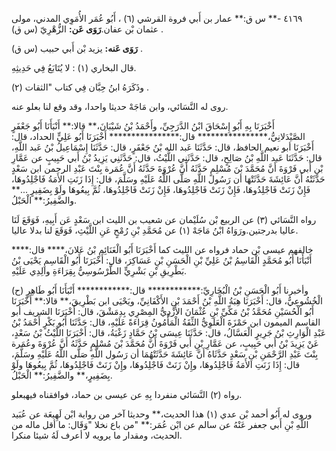 ٤١٦٩ -** س ق:** عمار بن أَبي فروة القرشي (٦) ، أَبُو عُمَر الأُمَوِي المدني، مولى عثمان بْن عفان.**رَوَى عَن:** الزُّهْرِيّ (س ق) .

**رَوَى عَنه:** يزيد بْن أَبي حبيب (س ق) .

قال البخاري (١) : لا يُتَابَعُ فِي حَدِيثِهِ.

وذَكَرَهُ ابنُ حِبَّان فِي كتاب "الثقات (٢) .

روى له النَّسَائي، وابن مَاجَهْ حديثا واحدا، وقد وقع لنا بعلو عنه.

أَخْبَرَنَا بِهِ أَبُو إِسْحَاقَ ابْنُ الدَّرَجِيِّ، وأَحْمَدُ بْنُ شَيْبَانَ،** قالا:** أَنْبَأَنَا أَبُو جَعْفَرٍ الصَّيْدَلانِيُّ،**************** قال:**************** أَخْبَرَنَا أَبُو عَلِيٍّ الحداد، قال: أَخْبَرَنَا أبو نعيم الحافظ، قال: حَدَّثَنَا عَبد الله بْنُ جَعْفَرٍ، قال: حَدَّثَنَا إِسْمَاعِيلُ بْنُ عَبد اللَّهِ، قال: حَدَّثَنَا عَبد اللَّهِ بْنُ صَالِحٍ، قال: حَدَّثَنِي اللَّيْثُ، قال: حَدَّثَنِي يَزِيدُ بْنُ أَبي حَبِيبٍ عن عَمَّارِ بْنِ أَبي فَرْوَةَ أَنَّ مُحَمَّدَ بْنَ مُسْلِمٍ حَدَّثَهُ أَنَّ عُرْوَةَ حَدَّثَهُ أَنَّ عُمَرة بِنْتَ عَبْدِ الرحمن ابن سَعْدٍ حَدَّثَتْهُ أَنَّ عَائِشَةَ حَدَّثَتْهَا أن رَسُول اللَّهِ صَلَّى اللَّهُ عَلَيْهِ وسَلَّمَ، قال: إِذَا زَنَتِ الأَمَةُ فَاجْلِدُوهَا، فَإِنْ زَنَتْ فَاجْلِدُوهَا، فَإِنْ زَنَتْ فَاجْلِدُوهَا، فَإِنْ زَنَتْ فَاجْلِدُوهَا، ثُمَّ بِيعُوهَا ولَوْ بِضَفِيرٍ ...** والضَّفِيرُ:** الْحَبْلُ.

رواه النَّسَائي (٣) عن الربيع بْن سُلَيْمان عن شعيب بن الليث ابن سَعْدٍ عَن أَبِيهِ، فَوَقَعَ لَنَا عاليا بدرجتين.ورَوَاهُ ابْنُ مَاجَهْ (١) عن مُحَمَّدِ بْنِ رُمْحٍ عَنِ اللَّيْثِ، فَوَقَعَ لنا بدلا عاليا.

خالفهم عيسى بْن حماد فرواه عن الليث كما أَخْبَرَنَا أَبُو الْغَنَائِمِ بْنُ عَلانَ،**** قال:**** أَنْبَأَنَا أَبُو مُحَمَّدٍ الْقَاسِمُ بْنُ عَلِيِّ بْنِ الْحَسَنِ بْنِ عَسَاكِرَ، قال: أَخْبَرَنَا أَبُو الْقَاسِمِ يَحْيَى بْنُ بَطْرِيقِ بْنِ بَشْرِيٍّ الطَّرْسُوسِيُّ بِقِرَاءَةِ والِدِي عَلَيْهِ.

(ح) وأخبرنا أَبُو الْحَسَنِ بْنُ الْبُخَارِيِّ:************ قال:************ أَنْبَأَنَا أَبُو طَاهِرٍ الْخُشُوعِيُّ، قال: أَخْبَرَنَا هِبَةُ اللَّهِ بْنُ أَحْمَدَ بْنِ الأَكْفَانِيِّ، ويَحْيَى ابن بَطْرِيقَ،** قالا:** أَخْبَرَنَا أَبُو الْحُسَيْنِ مُحَمَّدُ بْنُ مَكِّيِّ بْنِ عُثْمَانَ الأَزْدِيُّ المِصْرِي بِدِمَشْقَ، قال: أَخْبَرَنَا الشريف أبو القاسم الميمون ابن حَمْزَةَ الْعَلَوِيُّ الثِّقَةُ الْمَأْمُونُ قِرَاءَةً عَلَيْهِ، قال: حَدَّثَنَا أَبُو بَكْرٍ أَحْمَدُ بْنُ عَبْدِ الْوَارِثِ بْنُ جَرِيرٍ الْعَسَّالُ، قال: حَدَّثَنَا عِيسَى بْنُ حَمَّادٍ زَغْبَةُ، قال: أَخْبَرَنَا اللَّيْثُ بْنُ سَعْدٍ، عَنْ يَزِيدَ بْنُ أَبي حَبِيبٍ، عن عَمَّارِ بْنِ أَبي فَرْوَةَ أَنَّ مُحَمَّدَ بْنَ مُسْلِمٍ حَدَّثَهُ أَنَّ عُرْوَةَ وعُمَرة بِنْتَ عَبْدِ الرَّحْمَنِ بْنِ سَعْدٍ حَدَّثَاهُ أَنَّ عَائِشَةَ حَدَّثَتْهُمَا أن رَسُول اللَّهِ صَلَّى اللَّهُ عَلَيْهِ وسَلَّمَ، قال: إِذَا زَنَتِ الأَمَةُ فَاجْلِدُوهَا، وإِنْ زَنَتْ فَاجْلِدُوهَا، وإِنْ زَنَتْ فَاجْلِدُوهَا، ثُمَّ بِيعُوهَا ولَوْ بِضَفِيرٍ،** والضَّفِيرُ:** الْحَبْلُ.

رواه (٢) النَّسَائي منفردا بِهِ عن عيسى بن حماد، فوافقناه فيهبعلو.

وروى له أَبُو أحمد بْن عدي (١) هذا الحديث،** وحديثا آخر من رواية ابْن لَهِيعَة عن عُبَيد اللَّهِ بْنِ أَبي جعفر عَنْهُ عن سالم عن ابْن عُمَر:** "من باع نخلا "وَقَال: ما أقل ماله من الحديث، ومقدار ما يرويه لا أعرف لَهُ شيئا منكرا.